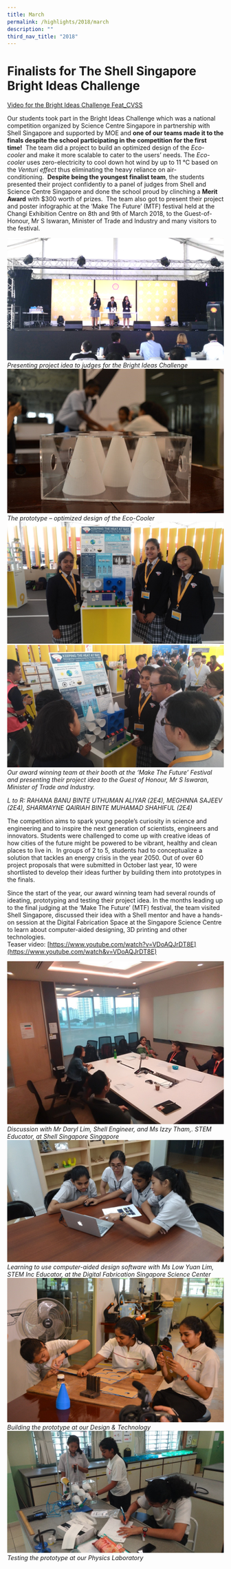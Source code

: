 ```yaml
---
title: March
permalink: /highlights/2018/march
description: ""
third_nav_title: "2018"
---
```

# Finalists for The Shell Singapore Bright Ideas Challenge

[Video for the Bright Ideas Challenge Feat\_CVSS](https://youtu.be/URqL0N1GRYg)

Our students took part in the Bright Ideas Challenge which was a national competition organized by Science Centre Singapore in partnership with Shell Singapore and supported by MOE and **one of our teams made it to the finals despite the school participating in the competition for the first time!**  The team did a project to build an optimized design of the _Eco-cooler_ and make it more scalable to cater to the users’ needs. The _Eco-cooler_ uses zero-electricity to cool down hot wind by up to 11 °C based on the _Venturi effect_ thus eliminating the heavy reliance on air-conditioning.  **Despite being the youngest finalist team**, the students presented their project confidently to a panel of judges from Shell and Science Centre Singapore and done the school proud by clinching a **Merit Award** with $300 worth of prizes.  The team also got to present their project and poster infographic at the ‘Make The Future’ (MTF) festival held at the Changi Exhibition Centre on 8th and 9th of March 2018, to the Guest-of-Honour, Mr S Iswaran, Minister of Trade and Industry and many visitors to the festival.

![](/images/BIC1.png)
_Presenting project idea to judges for the Bright Ideas Challenge_
![](/images/BIC2.jpeg)
_The prototype – optimized design of the Eco-Cooler_
![](/images/disc5.jpeg)
![](/images/disc7.jpeg)
_Our award winning team at their booth at the ‘Make The Future’ Festival and presenting their project idea to the Guest of Honour, Mr S Iswaran, Minister of Trade and Industry._ <br>

_L to R: RAHANA BANU BINTE UTHUMAN ALIYAR (2E4), MEGHNNA SAJEEV (2E4), SHARMAYNE QAIRIAH BINTE MUHAMAD SHAHIFUL (2E4)_

The competition aims to spark young people’s curiosity in science and engineering and to inspire the next generation of scientists, engineers and innovators. Students were challenged to come up with creative ideas of how cities of the future might be powered to be vibrant, healthy and clean places to live in.  In groups of 2 to 5, students had to conceptualize a solution that tackles an energy crisis in the year 2050. Out of over 60 project proposals that were submitted in October last year, 10 were shortlisted to develop their ideas further by building them into prototypes in the finals.  
  

Since the start of the year, our award winning team had several rounds of ideating, prototyping and testing their project idea. In the months leading up to the final judging at the ‘Make The Future’ (MTF) festival, the team visited Shell Singapore, discussed their idea with a Shell mentor and have a hands-on session at the Digital Fabrication Space at the Singapore Science Centre to learn about computer-aided designing, 3D printing and other technologies.  
Teaser video: [https://www.youtube.com/watch?v=VDoAQJrDT8E](https://www.youtube.com/watch&v=VDoAQJrDT8E)

![](/images/Disc.jpeg)
_Discussion with Mr Daryl Lim, Shell Engineer, and Ms Izzy Tham,. STEM Educator, at Shell Singapore Singapore_
![](/images/disc2.jpeg)
_Learning to use computer-aided design software with Ms Low Yuan Lim, STEM Inc Educator, at the Digital Fabrication Singapore Science Center_
![](/images/disc3.jpeg)
_Building the prototype at our Design & Technology_
![](/images/disc4.jpeg)
_Testing the prototype at our Physics Laboratory_